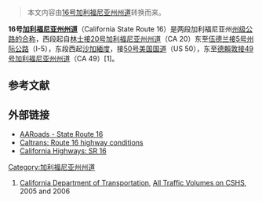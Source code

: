 > 本文内容由[16号加利福尼亚州州道](https://zh.wikipedia.org/wiki/16号加利福尼亚州州道)转换而来。


**16号[加利福尼亚州州道](https://zh.wikipedia.org/wiki/加利福尼亚州州道 "wikilink")**（California State Route 16）是两段加利福尼亚州[州级公路的合称](https://zh.wikipedia.org/wiki/州级公路 "wikilink")，西段起自[林士接](../Page/林士_\(加利福尼亞州\).md "wikilink")[20号加利福尼亚州州道](../Page/20号加利福尼亚州州道.md "wikilink")（CA 20）东至[伍德兰接](../Page/伍德兰_\(加利福尼亚州\).md "wikilink")[5号州际公路](../Page/5号州际公路加利福尼亚州段.md "wikilink")（I-5），东段西起[沙加緬度](../Page/沙加緬度_\(加利福尼亞州\).md "wikilink")，接[50号美国国道](../Page/50号美国国道.md "wikilink")（US 50），东至[德賴敦接](../Page/德賴敦_\(加利福尼亞州\).md "wikilink")[49号加利福尼亚州州道](https://zh.wikipedia.org/wiki/49号加利福尼亚州州道 "wikilink")（CA 49）\[1\]。

## 参考文献

## 外部链接

  - [AARoads - State Route 16](http://www.aaroads.com/california/ca-016.html)
  - [Caltrans: Route 16 highway conditions](http://www.dot.ca.gov/hq/roadinfo/sr16)
  - [California Highways: SR 16](http://www.cahighways.org/009-016.html#016)

[Category:加利福尼亚州州道](https://zh.wikipedia.org/wiki/Category:加利福尼亚州州道 "wikilink")

1.  [California Department of Transportation](https://zh.wikipedia.org/wiki/California_Department_of_Transportation "wikilink"), [All Traffic Volumes on CSHS](http://traffic-counts.dot.ca.gov/), 2005 and 2006